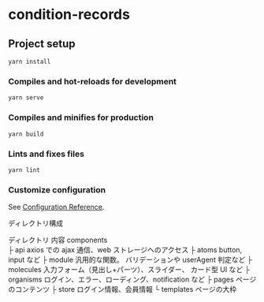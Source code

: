 # condition-records

## Project setup
```
yarn install
```

### Compiles and hot-reloads for development
```
yarn serve
```

### Compiles and minifies for production
```
yarn build
```

### Lints and fixes files
```
yarn lint
```

### Customize configuration
See [Configuration Reference](https://cli.vuejs.org/config/).

ディレクトリ構成

ディレクトリ	内容
components	
├ api	axios での ajax 通信、web ストレージへのアクセス
├ atoms	button, input など
├ module	汎用的な関数。
バリデーションや userAgent 判定など
├ molecules	入力フォーム（見出し+パーツ）、スライダー、
カード型 UI など
├ organisms	ログイン、エラー、ローディング、notification など
├ pages	ページのコンテンツ
├ store	ログイン情報、会員情報
└ templates	ページの大枠
